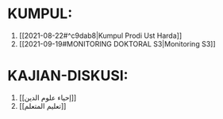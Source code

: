 # KUMPUL:
1. [[2021-08-22#^c9dab8|Kumpul Prodi Ust Harda]]
2. [[2021-09-19#MONITORING DOKTORAL S3|Monitoring S3]]

# KAJIAN-DISKUSI:
1. [[إحياء علوم الدين]]
2. [[تعليم المتعلم]]